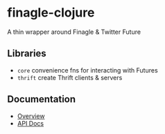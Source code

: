 # finagle-clojure

A thin wrapper around Finagle & Twitter Future

## Libraries

* `core` convenience fns for interacting with Futures
* `thrift` create Thrift clients & servers

## Documentation

* [Overview](doc/intro.md)
* [API Docs](doc/codox/index.html)
